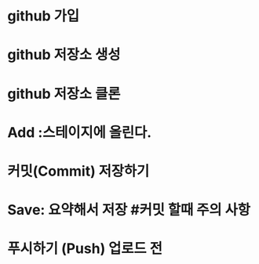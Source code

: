 # github 가입

# github 저장소 생성

# github 저장소 클론

# Add :스테이지에 올린다.

# 커밋(Commit) 저장하기

# Save: 요약해서 저장 #커밋 할때 주의 사항

# 푸시하기 (Push) 업로드 전
